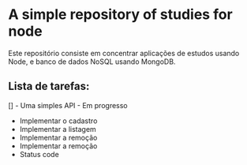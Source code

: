 # A simple repository of studies for node

Este repositório consiste em concentrar aplicações de estudos usando Node, e banco de dados NoSQL usando MongoDB.

## Lista de tarefas:

[] - Uma simples API - Em progresso

- Implementar o cadastro
- Implementar a listagem
- Implementar a remoção
- Implementar a remoção
- Status code
